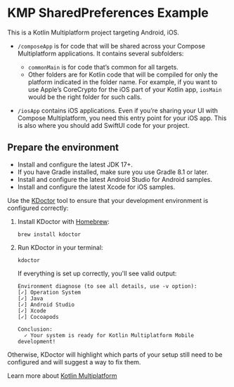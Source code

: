 # KMP SharedPreferences Example

This is a Kotlin Multiplatform project targeting Android, iOS.

* `/composeApp` is for code that will be shared across your Compose Multiplatform applications.
  It contains several subfolders:
    - `commonMain` is for code that’s common for all targets.
    - Other folders are for Kotlin code that will be compiled for only the platform indicated in the
      folder name.
      For example, if you want to use Apple’s CoreCrypto for the iOS part of your Kotlin app,
      `iosMain` would be the right folder for such calls.

* `/iosApp` contains iOS applications. Even if you’re sharing your UI with Compose Multiplatform,
  you need this entry point for your iOS app. This is also where you should add SwiftUI code for
  your project.

## Prepare the environment

- Install and configure the latest JDK 17+.
- If you have Gradle installed, make sure you use Gradle 8.1 or later.
- Install and configure the latest Android Studio for Android samples.
- Install and configure the latest Xcode for iOS samples.

Use the [KDoctor](https://github.com/Kotlin/kdoctor) tool to ensure that your development
environment is configured correctly:

1. Install KDoctor with [Homebrew](https://brew.sh/):

    ```text
    brew install kdoctor
    ```

2. Run KDoctor in your terminal:

    ```text
    kdoctor
    ```

   If everything is set up correctly, you'll see valid output:

   ```text
   Environment diagnose (to see all details, use -v option):
   [✓] Operation System
   [✓] Java
   [✓] Android Studio
   [✓] Xcode
   [✓] Cocoapods
   
   Conclusion:
     ✓ Your system is ready for Kotlin Multiplatform Mobile development!
   ```

Otherwise, KDoctor will highlight which parts of your setup still need to be configured and will
suggest a way to fix
them.

Learn more
about [Kotlin Multiplatform](https://www.jetbrains.com/help/kotlin-multiplatform-dev/get-started.html)
